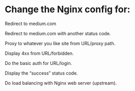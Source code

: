 # Change the Nginx config for:
Redirect to medium.com

Redirect to medium.com with another status code.

Proxy to whatever you like site from URL/proxy path.

Display 4xx from URL/forbidden.

Do the basic auth for URL/login. 

Display the “success” status code.

Do load balancing with Nginx web server (upstream).

